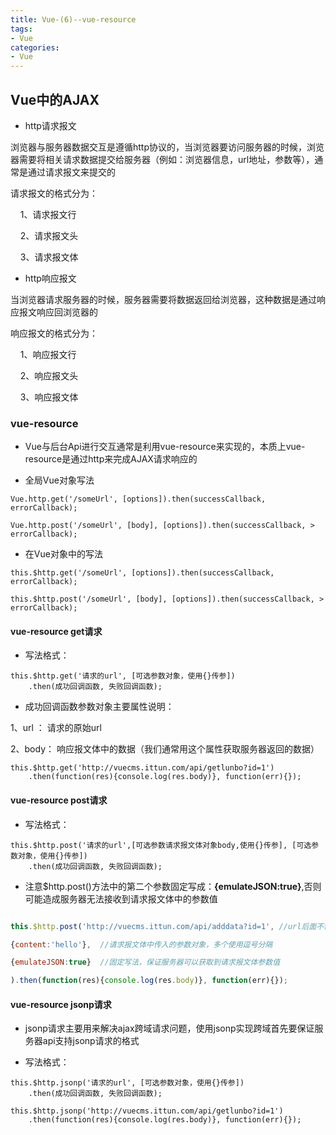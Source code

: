 ```yaml
---
title: Vue-(6)--vue-resource
tags: 
- Vue
categories:
- Vue
---
```


## Vue中的AJAX

- http请求报文

浏览器与服务器数据交互是遵循http协议的，当浏览器要访问服务器的时候，浏览器需要将相关请求数据提交给服务器（例如：浏览器信息，url地址，参数等），通常是通过请求报文来提交的

请求报文的格式分为：

    1、请求报文行

    2、请求报文头

    3、请求报文体

- http响应报文

当浏览器请求服务器的时候，服务器需要将数据返回给浏览器，这种数据是通过响应报文响应回浏览器的

响应报文的格式分为：

    1、响应报文行

    2、响应报文头

    3、响应报文体

### vue-resource

- Vue与后台Api进行交互通常是利用vue-resource来实现的，本质上vue-resource是通过http来完成AJAX请求响应的

- 全局Vue对象写法
```
Vue.http.get('/someUrl', [options]).then(successCallback, errorCallback);

Vue.http.post('/someUrl', [body], [options]).then(successCallback, > errorCallback);
```
- 在Vue对象中的写法
```
this.$http.get('/someUrl', [options]).then(successCallback, errorCallback);

this.$http.post('/someUrl', [body], [options]).then(successCallback, > errorCallback);
```

#### vue-resource get请求

- 写法格式：
```
this.$http.get('请求的url', [可选参数对象，使用{}传参])
    .then(成功回调函数, 失败回调函数);
```
- 成功回调函数参数对象主要属性说明：

1、url ： 请求的原始url

2、body： 响应报文体中的数据（我们通常用这个属性获取服务器返回的数据）
```
this.$http.get('http://vuecms.ittun.com/api/getlunbo?id=1')
    .then(function(res){console.log(res.body)}, function(err){});
```

#### vue-resource post请求

- 写法格式：
```
this.$http.post('请求的url',[可选参数请求报文体对象body,使用{}传参], [可选参数对象，使用{}传参])
    .then(成功回调函数, 失败回调函数);
```

- 注意$http.post()方法中的第二个参数固定写成：**{emulateJSON:true}**,否则可能造成服务器无法接收到请求报文体中的参数值

```javascript

this.$http.post('http://vuecms.ittun.com/api/adddata?id=1', //url后面不需要跟callback=fn这个参数了，jsonp方法会自动加上

{content:'hello'},  //请求报文体中传入的参数对象，多个使用逗号分隔

{emulateJSON:true}  //固定写法，保证服务器可以获取到请求报文体参数值

).then(function(res){console.log(res.body)}, function(err){});

```

#### vue-resource jsonp请求

- jsonp请求主要用来解决ajax跨域请求问题，使用jsonp实现跨域首先要保证服务器api支持jsonp请求的格式

- 写法格式：
```
this.$http.jsonp('请求的url', [可选参数对象，使用{}传参])
    .then(成功回调函数, 失败回调函数);
```
```
this.$http.jsonp('http://vuecms.ittun.com/api/getlunbo?id=1')
    .then(function(res){console.log(res.body)}, function(err){});
```
